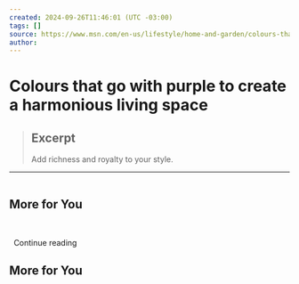 ```yaml
---
created: 2024-09-26T11:46:01 (UTC -03:00)
tags: []
source: https://www.msn.com/en-us/lifestyle/home-and-garden/colours-that-go-with-purple-to-create-a-harmonious-living-space/ar-BB1iCKpo?ocid=msedgntp&pc=W117&cvid=b7b8ec8b3d5343589a059addab6aaeff&ei=39
author: 
---
```


# Colours that go with purple to create a harmonious living space

> ## Excerpt
> Add richness and royalty to your style.

---
![](data:image/png;base64,iVBORw0KGgoAAAANSUhEUgAAAAEAAAABCAQAAAC1HAwCAAAAC0lEQVR42mNkYAAAAAYAAjCB0C8AAAAASUVORK5CYII=)

## More for You

  ![](data:image/png;base64,iVBORw0KGgoAAAANSUhEUgAAAAEAAAABCAQAAAC1HAwCAAAAC0lEQVR42mNkYAAAAAYAAjCB0C8AAAAASUVORK5CYII=)

  Continue reading

## More for You
